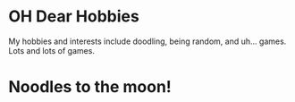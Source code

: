 # OH Dear Hobbies
My hobbies and interests include doodling, being random, and uh... games. Lots and lots of games.

# Noodles to the moon!
